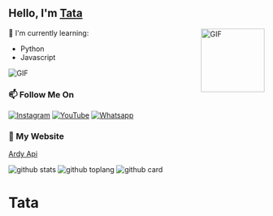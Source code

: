 ## Hello, I'm [Tata](https://youtube.com/channel/UCknk_haLAXEdanwt8aq44_Q)

<img align="right" alt="GIF" height="125px" src="https://media.giphy.com/media/0YLMNYmGyMfcqRX1j1/source.gif" />

:page_with_curl: I'm currently learning:
- Python
- Javascript

<img align="center" fit="fill" alt="GIF" src="https://media.giphy.com/media/836HiJc7pgzy8iNXCn/giphy.gif" />

### 📫 Follow Me On
<a href="https://www.instagram.com/nat_kusumah" target="_blank"><img src="https://img.shields.io/badge/Instagram-%23E4405F.svg?&style=flat-square&logo=instagram&logoColor=white" alt="Instagram"></a>
<a href="https://youtube.com/" target="_blank"><img src="https://img.shields.io/badge/YouTube-%231877F2.svg?&style=flat-square&logo=YouTube&logoColor=white" alt="YouTube"></a>
<a href="https://wa.me/6289668014332" target="_blank"><img src="https://img.shields.io/badge/Whatsapp-%808080.svg?&style=flat-square&logo=Whatsapp&logoColor=white" alt="Whatsapp"></a>

### 📶 My Website
<a href="https://app.ardyapi.rf.gd/" target="_blank">Ardy Api</a>

![github stats](https://github-readme-stats.vercel.app/api?username=ArdyBotzz&show_icons=true&theme=radical)
![github toplang](https://github-readme-stats.vercel.app/api/top-langs/?username=ArdyBotzz&layout=compact&theme=nightowl)
![github card](https://github-readme-stats.vercel.app/api/pin/?username=ArdyBotzz&repo=BaseBot&theme=dark)
# Tata
